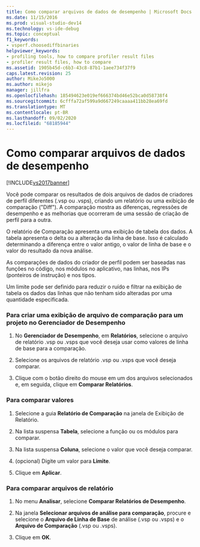 ```yaml
---
title: Como comparar arquivos de dados de desempenho | Microsoft Docs
ms.date: 11/15/2016
ms.prod: visual-studio-dev14
ms.technology: vs-ide-debug
ms.topic: conceptual
f1_keywords:
- vsperf.choosediffbinaries
helpviewer_keywords:
- profiling tools, how to compare profiler result files
- profiler result files, how to compare
ms.assetid: 1905b45d-c6b3-43c8-87b1-1aee734f37f9
caps.latest.revision: 25
author: MikeJo5000
ms.author: mikejo
manager: jillfra
ms.openlocfilehash: 185494623e019ef666374bd46e52bca0d58738f4
ms.sourcegitcommit: 6cfffa72af599a9d667249caaaa411bb28ea69fd
ms.translationtype: MT
ms.contentlocale: pt-BR
ms.lasthandoff: 09/02/2020
ms.locfileid: "68185944"
---
```

# <a name="how-to-compare-performance-data-files"></a>Como comparar arquivos de dados de desempenho
[!INCLUDE[vs2017banner](../includes/vs2017banner.md)]

Você pode comparar os resultados de dois arquivos de dados de criadores de perfil diferentes (.vsp ou .vsps), criando um relatório ou uma exibição de comparação ("Diff"). A comparação mostra as diferenças, regressões de desempenho e as melhorias que ocorreram de uma sessão de criação de perfil para a outra.  
  
 O relatório de Comparação apresenta uma exibição de tabela dos dados. A tabela apresenta o delta ou a alteração da linha de base. Isso é calculado determinando a diferença entre o valor antigo, o valor de linha de base e o valor do resultado da nova análise.  
  
 As comparações de dados do criador de perfil podem ser baseadas nas funções no código, nos módulos no aplicativo, nas linhas, nos IPs (ponteiros de instrução) e nos tipos.  
  
 Um limite pode ser definido para reduzir o ruído e filtrar na exibição de tabela os dados das linhas que não tenham sido alteradas por uma quantidade especificada.  
  
### <a name="to-create-comparison-file-view-for-a-project-in-performance-explorer"></a>Para criar uma exibição de arquivo de comparação para um projeto no Gerenciador de Desempenho  
  
1. No **Gerenciador de Desempenho**, em **Relatórios**, selecione o arquivo de relatório .vsp ou .vsps que você deseja usar como valores de linha de base para a comparação.  
  
2. Selecione os arquivos de relatório .vsp ou .vsps que você deseja comparar.  
  
3. Clique com o botão direito do mouse em um dos arquivos selecionados e, em seguida, clique em **Comparar Relatórios**.  
  
### <a name="to-compare-values"></a>Para comparar valores  
  
1. Selecione a guia **Relatório de Comparação** na janela de Exibição de Relatório.  
  
2. Na lista suspensa **Tabela**, selecione a função ou os módulos para comparar.  
  
3. Na lista suspensa **Coluna**, selecione o valor que você deseja comparar.  
  
4. (opcional) Digite um valor para **Limite**.  
  
5. Clique em **Aplicar**.  
  
### <a name="to-compare-report-files"></a>Para comparar arquivos de relatório  
  
1. No menu **Analisar**, selecione **Comparar Relatórios de Desempenho**.  
  
2. Na janela **Selecionar arquivos de análise para comparação**, procure e selecione o **Arquivo de Linha de Base** de análise (.vsp ou .vsps) e o **Arquivo de Comparação** (.vsp ou .vsps).  
  
3. Clique em **OK**.
